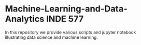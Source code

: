 # Machine-Learning-and-Data-Analytics INDE 577

In this repository we provide various scripts and jupyter notebook illustrating data science and machine learning.